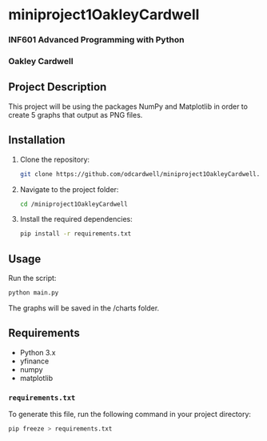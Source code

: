 

# miniproject1OakleyCardwell
### INF601 Advanced Programming with Python
### Oakley Cardwell

## Project Description
This project will be using the packages NumPy and Matplotlib in order to create 5 graphs that output as PNG files.

## Installation

1. Clone the repository:
    ```bash
    git clone https://github.com/odcardwell/miniproject1OakleyCardwell.git
    ```

2. Navigate to the project folder:
    ```bash
    cd /miniproject1OakleyCardwell
    ```

3. Install the required dependencies:
    ```bash
    pip install -r requirements.txt
    ```

## Usage

Run the script:
```bash
python main.py
```

The graphs will be saved in the /charts folder.

## Requirements
- Python 3.x
- yfinance
- numpy
- matplotlib

### `requirements.txt`

To generate this file, run the following command in your project directory:

```bash
pip freeze > requirements.txt
